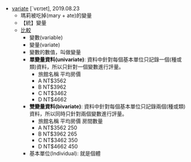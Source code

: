 - [variate](https://tw.dictionary.search.yahoo.com/search?p=variate) [ˋvɛrɪet], 2019.08.23
  - 瑪莉被吃掉(mary + ate)的變量
  - 【統】變量
  - [比較](http://eschool.kuas.edu.tw/tsungo/Publish/01%20Data%20and%20statistics.pdf)
    - 變數(variable)
    - 變量(variate)
    - 變數的數值，叫做變量
    - **單變量資料(univariate)**: 資料中針對每個基本單位只記錄一個(種或類)資料，所以只針對一個變數進行評量。
      - 旅館名稱 平均房價
      - A NT$3562
      - B NT$3962
      - C NT$3462
      - D NT$4662
    - **雙變量資料(bivariate)**: 資料中針對每個基本單位只記錄兩個(種或類)資料，所以同時只針對兩個變數進行評量。
      - 旅館名稱 平均房價 房間數量
      - A NT$3562 250
      - B NT$3962 265
      - C NT$3462 350
      - D NT$4662 450
    - 基本單位(Individual): 就是個體
